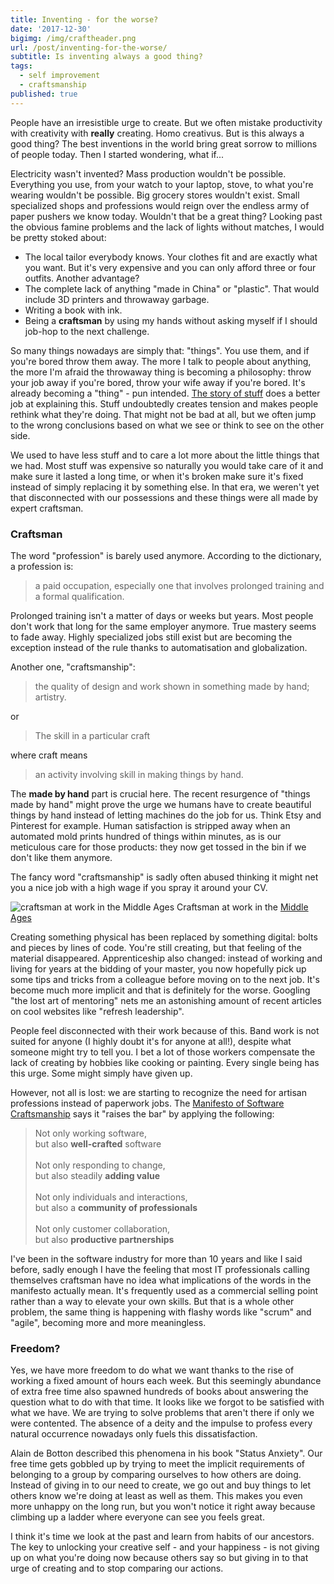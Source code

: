 ```yaml
---
title: Inventing - for the worse?
date: '2017-12-30'
bigimg: /img/craftheader.png
url: /post/inventing-for-the-worse/
subtitle: Is inventing always a good thing?
tags:
  - self improvement
  - craftsmanship
published: true
---
```


People have an irresistible urge to create. But we often mistake productivity with creativity with **really** creating. Homo creativus. But is this always a good thing? The best inventions in the world bring great sorrow to millions of people today. Then I started wondering, what if...

Electricity wasn't invented? Mass production wouldn't be possible. Everything you use, from your watch to your laptop, stove, to what you're wearing wouldn't be possible. Big grocery stores wouldn't exist. Small specialized shops and professions would reign over the endless army of paper pushers we know today. Wouldn't that be a great thing? Looking past the obvious famine problems and the lack of lights without matches, I would be pretty stoked about:

- The local tailor everybody knows. Your clothes fit and are exactly what you want. But it's very expensive and you can only afford three or four outfits. Another advantage?
- The complete lack of anything "made in China" or "plastic". That would include 3D printers and throwaway garbage.
- Writing a book with ink.
- Being a __craftsman__ by using my hands without asking myself if I should job-hop to the next challenge.

So many things nowadays are simply that: "things". You use them, and if you're bored throw them away. The more I talk to people about anything, the more I'm afraid the throwaway thing is becoming a philosophy: throw your job away if you're bored, throw your wife away if you're bored. It's already becoming a "thing" - pun intended. [The story of stuff](https://storyofstuff.org/) does a better job at explaining this.
Stuff undoubtedly creates tension and makes people rethink what they're doing. That might not be bad at all, but we often jump to the wrong conclusions based on what we see or think to see on the other side. 

We used to have less stuff and to care a lot more about the little things that we had. Most stuff was expensive so naturally you would take care of it and make sure it lasted a long time, or when it's broken make sure it's fixed instead of simply replacing it by something else. In that era, we weren't yet that disconnected with our possessions and these things were all made by expert craftsman. 

### Craftsman

The word "profession" is barely used anymore. According to the dictionary, a profession is:

> a paid occupation, especially one that involves prolonged training and a formal qualification.

Prolonged training isn't a matter of days or weeks but years. Most people don't work that long for the same employer anymore. True mastery seems to fade away. Highly specialized jobs still exist but are becoming the exception instead of the rule thanks to automatisation and globalization. 

Another one, "craftsmanship":

> the quality of design and work shown in something made by hand; artistry.

or

> The skill in a particular craft

where craft means

> an activity involving skill in making things by hand.

The **made by hand** part is crucial here. The recent resurgence of "things made by hand" might prove the urge we humans have to create beautiful things by hand instead of letting machines do the job for us. Think Etsy and Pinterest for example. Human satisfaction is stripped away when an automated mold prints hundred of things within minutes, as is our meticulous care for those products: they now get tossed in the bin if we don't like them anymore. 

The fancy word "craftsmanship" is sadly often abused thinking it might net you a nice job with a high wage if you spray it around your CV. 

![craftsman at work in the Middle Ages](/img/craftsman.jpg)
Craftsman at work in the [Middle Ages](http://www.thomasmorecollege.edu/student-life/catholic-guilds/)

Creating something physical has been replaced by something digital: bolts and pieces by lines of code. You're still creating, but that feeling of the material disappeared. Apprenticeship also changed: instead of working and living for years at the bidding of your master, you now hopefully pick up some tips and tricks from a colleague before moving on to the next job. It's become much more implicit and that is definitely for the worse. Googling "the lost art of mentoring" nets me an astonishing amount of recent articles on cool websites like "refresh leadership". 

People feel disconnected with their work because of this. Band work is not suited for anyone (I highly doubt it's for anyone at all!), despite what someone might try to tell you. I bet a lot of those workers compensate the lack of creating by hobbies like cooking or painting. Every single being has this urge. Some might simply have given up. 

However, not all is lost: we are starting to recognize the need for artisan professions instead of paperwork jobs. The [Manifesto of Software Craftsmanship](http://manifesto.softwarecraftsmanship.org/) says it "raises the bar" by applying the following:

>Not only working software,<br/>
but also **well-crafted** software<br/><br/>
Not only responding to change,<br/>
but also steadily **adding value**<br/><br/>
Not only individuals and interactions,<br/>
but also a **community of professionals**<br/><br/>
Not only customer collaboration,<br/>
but also **productive partnerships** 

I've been in the software industry for more than 10 years and like I said before, sadly enough I have the feeling that most IT professionals calling themselves craftsman have no idea what implications of the words in the manifesto actually mean. It's frequently used as a commercial selling point rather than a way to elevate your own skills. But that is a whole other problem, the same thing is happening with flashy words like "scrum" and "agile", becoming more and more meaningless. 

### Freedom?

Yes, we have more freedom to do what we want thanks to the rise of working a fixed amount of hours each week. But this seemingly abundance of extra free time also spawned hundreds of books about answering the question what to do with that time. It looks like we forgot to be satisfied with what we have. We are trying to solve problems that aren't there if only we were contented. The absence of a deity and the impulse to profess every natural occurrence nowadays only fuels this dissatisfaction.

Alain de Botton described this phenomena in his book "Status Anxiety". Our free time gets gobbled up by trying to meet the implicit requirements of belonging to a group by comparing ourselves to how others are doing. Instead of giving in to our need to create, we go out and buy things to let others know we're doing at least as well as them. This makes you even more unhappy on the long run, but you won't notice it right away because climbing up a ladder where everyone can see you feels great.

I think it's time we look at the past and learn from habits of our ancestors. The key to unlocking your creative self - and your happiness - is not giving up on what you're doing now because others say so but giving in to that urge of creating and to stop comparing our actions. 